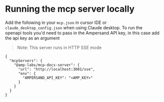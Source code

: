 # Running the mcp server locally 


Add the following in your `mcp.json` in cursor IDE or `claude_desktop_config.json` when using Claude desktop.
To run the openapi tools you'd need to pass in the Ampersand API key, in this case add the api key as an argument 

> Note: This server runs in HTTP SSE mode 

```
{
  "mcpServers": {
    "@amp-labs/mcp-docs-server": {
      "url": "http://localhost:3001/sse",
      "env": {
        "AMPERSAND_API_KEY": "<AMP_KEY>"
      }
    }
  }
}

```